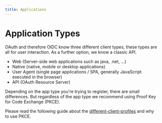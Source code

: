 ```yaml
---
title: Applications
---
```


# Application Types 

OAuth and therefore OIDC know three different client types, these types are all for user interaction. 
As a further option, we know a classic API.
- Web (Server-side web applications such as java, .net, ...)
- Native (native, mobile or desktop applications)
- User Agent (single page applications / SPA, generally JavaScript executed in the browser)
- API (OAuth Resource Server)

Depending on the app type you're trying to register, there are small differences.
But regardless of the app type we recommend using Proof Key for Code Exchange (PKCE).

Please read the following guide about the [different-client-profiles](../../../guides/authorization/oauth-recommended-flows#different-client-profiles) and why to use PKCE.
